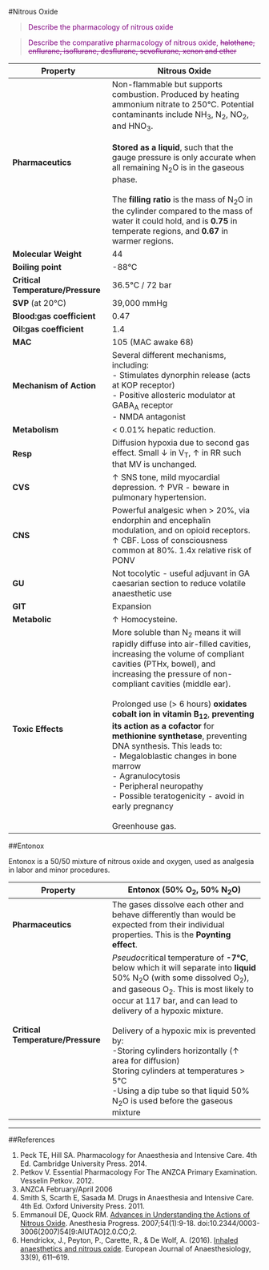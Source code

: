 #Nitrous Oxide
> <p style="color:purple";> Describe the pharmacology of nitrous oxide </p>

<!--></!-->

> <p style="color:purple";> Describe the comparative pharmacology of nitrous oxide, <strike>halothane, enflurane, isoflurane, desflurane, sevoflurane, xenon and ether</strike></p>


|Property|Nitrous Oxide|
|--|--|
|**Pharmaceutics**|Non-flammable but supports combustion. Produced by heating ammonium nitrate to 250°C. Potential contaminants include NH<sub>3</sub>, N<sub>2</sub>, NO<sub>2</sub>, and HNO<sub>3</sub>.<br><br> **Stored as a liquid**, such that the gauge pressure is only accurate when all remaining N<sub>2</sub>O is in the gaseous phase.<br><br> The **filling ratio** is the mass of N<sub>2</sub>O in the cylinder compared to the mass of water it could hold, and is **0.75** in temperate regions, and **0.67** in warmer regions.
|**Molecular Weight**|44|
|**Boiling point**|-88°C|
|**Critical Temperature/Pressure**|36.5°C / 72 bar| 
|**SVP** (at 20°C)|39,000 mmHg
|**Blood:gas coefficient**|0.47|
|**Oil:gas coefficient**|1.4|
|**MAC**|105 (MAC awake 68)|
|**Mechanism of Action**|Several different mechanisms, including:<br>- Stimulates dynorphin release (acts at KOP receptor) <br>- Positive allosteric modulator at GABA<sub>A</sub> receptor<br>- NMDA antagonist|
|**Metabolism**|< 0.01% hepatic reduction.|
|**Resp**|Diffusion hypoxia due to second gas effect. Small ↓ in V<sub>T</sub>, ↑ in RR such that MV is unchanged.|
|**CVS**|↑ SNS tone, mild myocardial depression. ↑ PVR - beware in pulmonary hypertension.|
|**CNS**|Powerful analgesic when > 20%, via endorphin and encephalin modulation, and on opioid receptors. ↑ CBF. Loss of consciousness common at 80%. 1.4x relative risk of PONV|
|**GU**|Not tocolytic - useful adjuvant in GA caesarian section to reduce volatile anaesthetic use
|**GIT**|Expansion|
|**Metabolic**|↑ Homocysteine.|
|**Toxic Effects**|More soluble than N<sub>2</sub> means it will rapidly diffuse into air-filled cavities, increasing the volume of compliant cavities (PTHx, bowel), and increasing the pressure of non-compliant cavities (middle ear). <br><br> Prolonged use (> 6 hours) **oxidates cobalt ion in vitamin B<sub>12</sub>**, **preventing its action as a cofactor** for **methionine synthetase**, preventing DNA synthesis. This leads to: <br>- Megaloblastic changes in bone marrow <br>- Agranulocytosis<br>- Peripheral neuropathy <br>- Possible teratogenicity - avoid in early pregnancy <br><br> Greenhouse gas.|

##Entonox

Entonox is a 50/50 mixture of nitrous oxide and oxygen, used as analgesia in labor and minor procedures.

|Property|Entonox (50% O<sub>2</sub>, 50% N<sub>2</sub>O)
|--|--|
|**Pharmaceutics**| The gases dissolve each other and behave differently than would be expected from their individual properties. This is the **Poynting effect**.
|**Critical Temperature/Pressure**| *Pseudo*critical temperature of **-7°C**, below which it will separate into **liquid** 50% N<sub>2</sub>O (with some dissolved O<sub>2</sub>), and gaseous O<sub>2</sub>. This is most likely to occur at 117 bar, and can lead to delivery of a hypoxic mixture. <br><br> Delivery of a hypoxic mix is prevented by: <br>-Storing cylinders horizontally (↑ area for diffusion)<br> Storing cylinders at temperatures > 5°C <br>-Using a dip tube so that liquid 50% N<sub>2</sub>O is used before the gaseous mixture

---

##References
1. Peck TE, Hill SA. Pharmacology for Anaesthesia and Intensive Care. 4th Ed. Cambridge University Press. 2014.  
2. Petkov V. Essential Pharmacology For The ANZCA Primary Examination. Vesselin Petkov. 2012.
3. ANZCA February/April 2006
4. Smith S, Scarth E, Sasada M. Drugs in Anaesthesia and Intensive Care. 4th Ed. Oxford University Press. 2011.
5. Emmanouil DE, Quock RM. [Advances in Understanding the Actions of Nitrous Oxide](http://www.anesthesiaprogress.org/doi/abs/10.2344/0003-3006%282007%2954%5B9%3AAIUTAO%5D2.0.CO%3B2). Anesthesia Progress. 2007;54(1):9-18. doi:10.2344/0003-3006(2007)54[9:AIUTAO]2.0.CO;2.
6. Hendrickx, J., Peyton, P., Carette, R., & De Wolf, A. (2016). [Inhaled anaesthetics and nitrous oxide](https://www.ncbi.nlm.nih.gov/pmc/articles/PMC2614651/). European Journal of Anaesthesiology, 33(9), 611–619.